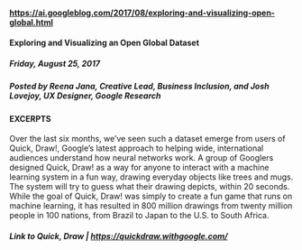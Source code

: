 #### https://ai.googleblog.com/2017/08/exploring-and-visualizing-open-global.html
#### Exploring and Visualizing an Open Global Dataset
##### Friday, August 25, 2017

##### Posted by Reena Jana, Creative Lead, Business Inclusion, and Josh Lovejoy, UX Designer, Google Research

#### EXCERPTS

Over the last six months, we’ve seen such a dataset emerge from users of Quick, Draw!, Google’s latest approach to helping wide, international audiences understand how neural networks work. A group of Googlers designed Quick, Draw! as a way for anyone to interact with a machine learning system in a fun way, drawing everyday objects like trees and mugs. The system will try to guess what their drawing depicts, within 20 seconds. While the goal of Quick, Draw! was simply to create a fun game that runs on machine learning, it has resulted in 800 million drawings from twenty million people in 100 nations, from Brazil to Japan to the U.S. to South Africa.

##### Link to Quick, Draw | https://quickdraw.withgoogle.com/
